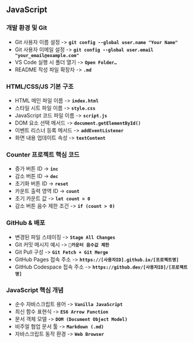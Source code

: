 ## JavaScript

### 개발 환경 및 Git

* Git 사용자 이름 설정 -> **`git config --global user.name "Your Name"`**
* Git 사용자 이메일 설정 -> **`git config --global user.email "your_email@example.com"`**
* VS Code 실행 시 폴더 열기 -> **`Open Folder…`**
* README 작성 파일 확장자 -> **`.md`**

### HTML/CSS/JS 기본 구조

* HTML 메인 파일 이름 -> **`index.html`**
* 스타일 시트 파일 이름 -> **`style.css`**
* JavaScript 코드 파일 이름 -> **`script.js`**
* DOM 요소 선택 메서드 -> **`document.getElementById()`**
* 이벤트 리스너 등록 메서드 -> **`addEventListener`**
* 화면 내용 업데이트 속성 -> **`textContent`**

### Counter 프로젝트 핵심 코드

* 증가 버튼 ID -> **`inc`**
* 감소 버튼 ID -> **`dec`**
* 초기화 버튼 ID -> **`reset`**
* 카운트 출력 영역 ID -> **`count`**
* 초기 카운트 값 -> **`let count = 0`**
* 감소 버튼 음수 제한 조건 -> **`if (count > 0)`**

### GitHub & 배포

* 변경된 파일 스테이징 -> **`Stage All Changes`**
* Git 커밋 메시지 예시 -> **`🐛카운터 음수값 제한`**
* Git Pull 구성 -> **`Git Fetch + Git Merge`**
* GitHub Pages 접속 주소 -> **`https://[사용자ID].github.io/[프로젝트명]`**
* GitHub Codespace 접속 주소 -> **`https://github.dev/[사용자ID]/[프로젝트명]`**

### JavaScript 핵심 개념

* 순수 자바스크립트 용어 -> **`Vanilla JavaScript`**
* 최신 함수 표현식 -> **`ES6 Arrow Function`**
* 문서 객체 모델 -> **`DOM (Document Object Model)`**
* 비주얼 협업 문서 툴 -> **`Markdown (.md)`**
* 자바스크립트 동작 환경 -> **`Web Browser`**
